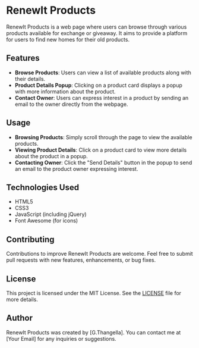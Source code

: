 # RenewIt Products

RenewIt Products is a web page where users can browse through various products available for exchange or giveaway. It aims to provide a platform for users to find new homes for their old products.

## Features
- **Browse Products**: Users can view a list of available products along with their details.
- **Product Details Popup**: Clicking on a product card displays a popup with more information about the product.
- **Contact Owner**: Users can express interest in a product by sending an email to the owner directly from the webpage.

## Usage
- **Browsing Products**: Simply scroll through the page to view the available products.
- **Viewing Product Details**: Click on a product card to view more details about the product in a popup.
- **Contacting Owner**: Click the "Send Details" button in the popup to send an email to the product owner expressing interest.

## Technologies Used
- HTML5
- CSS3
- JavaScript (including jQuery)
- Font Awesome (for icons)


## Contributing
Contributions to improve RenewIt Products are welcome. Feel free to submit pull requests with new features, enhancements, or bug fixes.

## License
This project is licensed under the MIT License. See the [LICENSE](LICENSE) file for more details.

## Author
RenewIt Products was created by [G.Thangella]. You can contact me at [Your Email] for any inquiries or suggestions.
